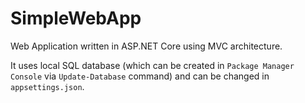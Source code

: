 # SimpleWebApp

Web Application written in ASP.NET Core using MVC architecture.

It uses local SQL database (which can be created in `Package Manager Console` via `Update-Database` command)
and can be changed in `appsettings.json`.
